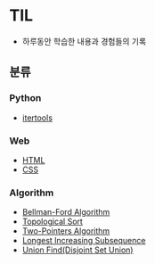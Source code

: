 # TIL

- 하루동안 학습한 내용과 경험들의 기록

## 분류
### Python
- [itertools](Python/itertools.md)
### Web
- [HTML](Web/HTML.md)
- [CSS](Web/CSS/CSS.md)
### Algorithm
- [Bellman-Ford Algorithm](Algorithm/Bellman-Ford%20Algorithm.md)
- [Topological Sort](Algorithm/Topological%20Sort.md)
- [Two-Pointers Algorithm](Algorithm/Two-Pointers%20Algorithm.md)
- [Longest Increasing Subsequence](Algorithm/Longest%20Increasing%20Subsequence.md)
- [Union Find(Disjoint Set Union)](Algorithm/Union%20Find%20(Disjoint%20Set%20Union).md)